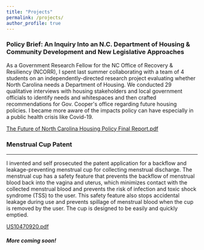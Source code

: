 ```yaml
---
title: "Projects"
permalink: /projects/
author_profile: true
---
```


### Policy Brief: An Inquiry Into an N.C. Department of Housing & Community Development and New Legislative Approaches
As a Government Research Fellow for the NC Office of Recovery & Resiliency (NCORR), I spent last summer collaborating with a team of 4 students on an independently-directed research project evaluating whether North Carolina needs a Department of Housing. We conducted 29 qualitative interviews with housing stakeholders and local government officials to identify needs and whitespaces and then crafted recommendations for Gov. Cooper's office regarding future housing policies. I became more aware of the impacts policy can have especially in a public health crisis like Covid-19. 

[The Future of North Carolina Housing Policy Final Report.pdf](https://github.com/karinavasudeva/karinavasudeva.github.io/files/7706049/The.Future.of.North.Carolina.Housing.Policy.Final.Report.pdf)

### Menstrual Cup Patent 
---
I invented and self prosecuted the patent application for a backflow and leakage-preventing menstrual cup for collecting menstrual discharge. The menstrual cup has a safety feature that prevents the backflow of menstrual blood back into the vagina and uterus, which minimizes contact with the collected menstrual blood and prevents the risk of infection and toxic shock syndrome (TSS) to the user. This safety feature also stops accidental leakage during use and prevents spillage of menstrual blood when the cup is removed by the user. The cup is designed to be easily and quickly emptied.

[US10470920.pdf](https://github.com/karinavasudeva/karinavasudeva.github.io/files/7699185/US10470920.pdf)


##### More coming soon!
